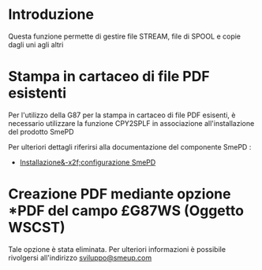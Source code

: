 # Introduzione
Questa funzione permette di gestire file STREAM, file di SPOOL e copie dagli uni agli altri

# Stampa in cartaceo di file PDF esistenti
Per l'utilizzo della G87 per la stampa in cartaceo di file PDF esisenti, è necessario utilizzare
la funzione CPY2SPLF in associazione all'installazione del prodotto SmePD

Per ulteriori dettagli riferirsi alla documentazione del componente SmePD : 
- [Installazione&-x2f;configurazione SmePD](Sorgenti/DOC/TA/B£AMO/NSPRNT_02)

# Creazione PDF mediante opzione *PDF del campo £G87WS (Oggetto WSCST)
Tale opzione è stata eliminata.
Per ulteriori informazioni è possibile rivolgersi all'indirizzo sviluppo@smeup.com
